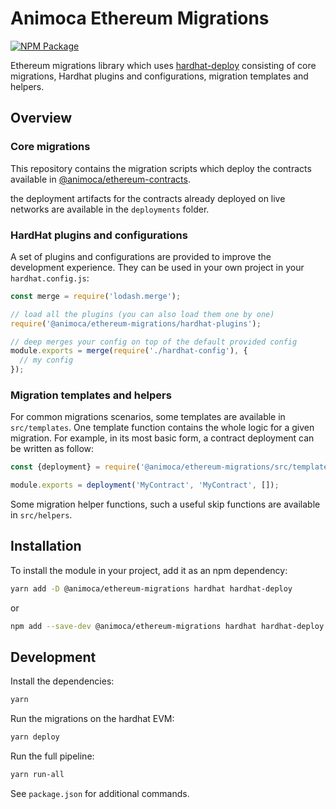 # Animoca Ethereum Migrations

[![NPM Package](https://img.shields.io/npm/v/@animoca/ethereum-migrations.svg)](https://www.npmjs.org/package/@animoca/ethereum-migrations)

Ethereum migrations library which uses [hardhat-deploy](https://github.com/wighawag/hardhat-deploy) consisting of core migrations, Hardhat plugins and configurations, migration templates and helpers.

## Overview

### Core migrations

This repository contains the migration scripts which deploy the contracts available in [@animoca/ethereum-contracts](https://github.com/animoca/ethereum-contracts).

the deployment artifacts for the contracts already deployed on live networks are available in the `deployments` folder.

### HardHat plugins and configurations

A set of plugins and configurations are provided to improve the development experience. They can be used in your own project in your `hardhat.config.js`:

```javascript
const merge = require('lodash.merge');

// load all the plugins (you can also load them one by one)
require('@animoca/ethereum-migrations/hardhat-plugins');

// deep merges your config on top of the default provided config
module.exports = merge(require('./hardhat-config'), {
  // my config
});
```

### Migration templates and helpers

For common migrations scenarios, some templates are available in `src/templates`. One template function contains the whole logic for a given migration. For example, in its most basic form, a contract deployment can be written as follow:

```javascript
const {deployment} = require('@animoca/ethereum-migrations/src/templates/contracts');

module.exports = deployment('MyContract', 'MyContract', []);
```

Some migration helper functions, such a useful skip functions are available in `src/helpers`.

## Installation

To install the module in your project, add it as an npm dependency:

```bash
yarn add -D @animoca/ethereum-migrations hardhat hardhat-deploy
```

or

```bash
npm add --save-dev @animoca/ethereum-migrations hardhat hardhat-deploy
```

## Development

Install the dependencies:

```bash
yarn
```

Run the migrations on the hardhat EVM:

```bash
yarn deploy
```

Run the full pipeline:

```bash
yarn run-all
```

See `package.json` for additional commands.
